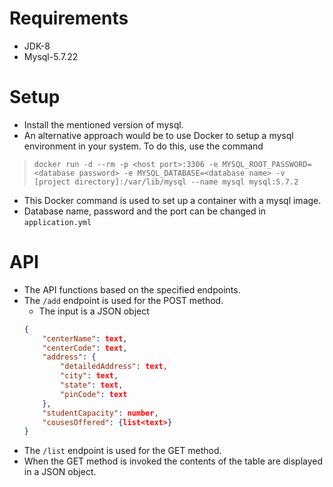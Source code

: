 # Requirements
* JDK-8
* Mysql-5.7.22

# Setup
* Install the mentioned version of mysql.
* An alternative approach would be to use Docker to setup a mysql environment in your system. To do this, use the command  
>`docker run -d --rm -p <host port>:3306 -e MYSQL_ROOT_PASSWORD=<database password> -e MYSQL_DATABASE=<database name> -v [project directory]:/var/lib/mysql --name mysql mysql:5.7.2`
* This Docker command is used to set up a container with a mysql image.
* Database name, password and the port can be changed in `application.yml`

# API
* The API functions based on the specified endpoints. 
* The `/add` endpoint is used for the POST method.
    * The input is a JSON object
    ```json
    {
        "centerName": text,
        "centerCode": text,
        "address": {
            "detailedAddress": text,
            "city": text,
            "state": text,
            "pinCode": text
        },
        "studentCapacity": number,
        "cousesOffered": {list<text>}
    }
* The `/list` endpoint is used for the GET method.
* When the GET method is invoked the contents of the table are displayed in a JSON object. 
